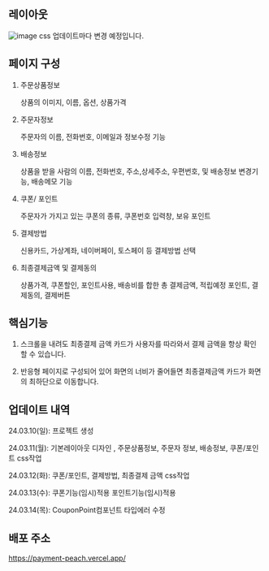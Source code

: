 ## 레이아웃

![image](https://github.com/tph7897/tph7897/assets/132332533/bc3d2676-f7a6-48e3-bfcd-3773e3bef729)
css 업데이트마다 변경 예정입니다.

## 페이지 구성

1. 주문상품정보

   상품의 이미지, 이름, 옵션, 상품가격

2. 주문자정보

   주문자의 이름, 전화번호, 이메일과 정보수정 기능

3. 배송정보

   상품을 받을 사람의 이름, 전화번호, 주소,상세주소, 우편번호, 및 배송정보 변경기능, 배송메모 기능

4. 쿠폰/ 포인트

   주문자가 가지고 있는 쿠폰의 종류, 쿠폰번호 입력창, 보유 포인트

5. 결제방법

   신용카드, 가상계좌, 네이버페이, 토스페이 등 결제방법 선택

6. 최종결제금액 및 결제동의

   상품가격, 쿠폰할인, 포인트사용, 배송비를 합한 총 결제금액, 적립예정 포인트, 결제동의, 결제버튼

## 핵심기능

1. 스크롤을 내려도 최종결제 금액 카드가 사용자를 따라와서 결제 금액을 항상 확인 할 수 있습니다.

2. 반응형 페이지로 구성되어 있어 화면의 너비가 줄어들면 최종결제금액 카드가 화면의 최하단으로 이동합니다.

## 업데이트 내역

24.03.10(일): 프로젝트 생성

24.03.11(월): 기본레이아웃 디자인 , 주문상품정보, 주문자 정보, 배송정보, 쿠폰/포인트 css작업

24.03.12(화): 쿠폰/포인트, 결제방법, 최종결제 금액 css작업

24.03.13(수): 쿠폰기능(임시)적용 포인트기능(임시)적용

24.03.14(목): CouponPoint컴포넌트 타입에러 수정

## 배포 주소

https://payment-peach.vercel.app/
